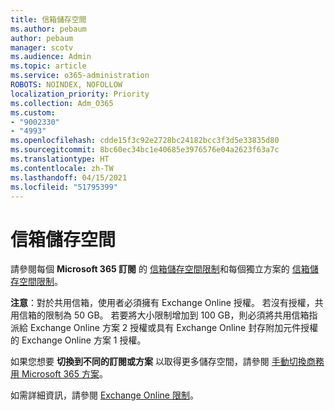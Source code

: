 ```yaml
---
title: 信箱儲存空間
ms.author: pebaum
author: pebaum
manager: scotv
ms.audience: Admin
ms.topic: article
ms.service: o365-administration
ROBOTS: NOINDEX, NOFOLLOW
localization_priority: Priority
ms.collection: Adm_O365
ms.custom:
- "9002330"
- "4993"
ms.openlocfilehash: cdde15f3c92e2728bc24182bcc3f3d5e33835d80
ms.sourcegitcommit: 8bc60ec34bc1e40685e3976576e04a2623f63a7c
ms.translationtype: HT
ms.contentlocale: zh-TW
ms.lasthandoff: 04/15/2021
ms.locfileid: "51795399"
---
```

# <a name="mailbox-storage"></a>信箱儲存空間

請參閱每個 **Microsoft 365 訂閱** 的 [信箱儲存空間限制](https://docs.microsoft.com/office365/servicedescriptions/exchange-online-service-description/exchange-online-limits#mailbox-storage-limits)和每個獨立方案的 [信箱儲存空間限制](https://docs.microsoft.com/office365/servicedescriptions/exchange-online-service-description/exchange-online-limits#storage-limits-across-standalone-plans)。 

**注意**：對於共用信箱，使用者必須擁有 Exchange Online 授權。 若沒有授權，共用信箱的限制為 50 GB。 若要將大小限制增加到 100 GB，則必須將共用信箱指派給 Exchange Online 方案 2 授權或具有 Exchange Online 封存附加元件授權的 Exchange Online 方案 1 授權。

如果您想要 **切換到不同的訂閱或方案** 以取得更多儲存空間，請參閱 [手動切換商務用 Microsoft 365 方案](https://docs.microsoft.com/microsoft-365/commerce/subscriptions/switch-plans-manually?view=o365-worldwide)。

如需詳細資訊，請參閱 [Exchange Online 限制](https://docs.microsoft.com/office365/servicedescriptions/exchange-online-service-description/exchange-online-limits)。
